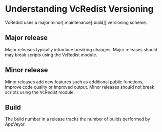 # Understanding VcRedist Versioning

VcRedist uses a major.minor[.maintenance[.build]] versioning scheme.

## Major release

Major releases typically introduce breaking changes. Major releases should may break scripts using the VcRedist module.

## Minor release

Minor releases add new features such as additional public functions, improve code quality or improved output. Minor releases should not break scripts using the VcRedist module.

## Build

The build number in a release tracks the number of builds performed by AppVeyor.
